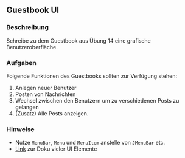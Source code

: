 ## Guestbook UI
### Beschreibung

Schreibe zu dem Guestbook aus Übung 14 eine grafische Benutzeroberfläche. 

### Aufgaben

Folgende Funktionen des Guestbooks sollten zur Verfügung stehen:

1. Anlegen neuer Benutzer
2. Posten von Nachrichten
3. Wechsel zwischen den Benutzern um zu verschiedenen Posts zu gelangen
4. (Zusatz) Alle Posts anzeigen.

### Hinweise

- Nutze `MenuBar`, `Menu` und `MenuItem` anstelle von `JMenuBar` etc.
- [Link](http://www.java-tutorial.org/swing.html) zur Doku vieler UI Elemente


